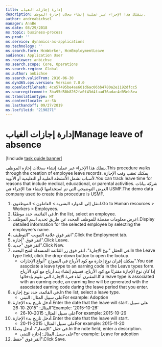 ```yaml
---
title: إدارة إجازات الغياب
description: ينقلك هذا الإجراء عبر عملية إنشاء سجلات إجازة الموظف.
author: andreabichsel
manager: AnnBe
ms.date: 08/29/2018
ms.topic: business-process
ms.prod: ''
ms.service: dynamics-ax-applications
ms.technology: ''
ms.search.form: HcmWorker, HcmEmploymentLeave
audience: Application User
ms.reviewer: anbichse
ms.search.scope: Core, Operations
ms.search.region: Global
ms.author: anbichse
ms.search.validFrom: 2016-06-30
ms.dyn365.ops.version: Version 7.0.0
ms.openlocfilehash: 4ce57495be4ae601d6ac06bb4780a2e1192dfcc5
ms.sourcegitcommit: 3ba95d50b8262fa0f43d4faad76adac4d05eb3ea
ms.translationtype: HT
ms.contentlocale: ar-SA
ms.lasthandoff: 09/27/2019
ms.locfileid: "2190271"
---
```

# <a name="manage-leave-of-absence"></a><span data-ttu-id="850c9-103">إدارة إجازات الغياب</span><span class="sxs-lookup"><span data-stu-id="850c9-103">Manage leave of absence</span></span>

[!include [task guide banner](../../includes/task-guide-banner.md)]

<span data-ttu-id="850c9-104">ينقلك هذا الإجراء عبر عملية إنشاء سجلات إجازة الموظف.</span><span class="sxs-lookup"><span data-stu-id="850c9-104">This procedure walks through the creation of employee leave records.</span></span> <span data-ttu-id="850c9-105">يمكنك تعقب وقت الإجازة لأسباب تشمل الأنشطة الطبية أو التعليمية أو الأبوية.</span><span class="sxs-lookup"><span data-stu-id="850c9-105">You can track leave time for reasons that include medical, educational, or parental activities.</span></span> <span data-ttu-id="850c9-106">شركة بيانات العرض التوضيحي التي تم استخدامها لإنشاء هذا الإجراء هي USMF.</span><span class="sxs-lookup"><span data-stu-id="850c9-106">The demo data company used to create this procedure is USMF.</span></span>

1. <span data-ttu-id="850c9-107">انتقل إلى الموارد البشرية > العاملون > الموظفون.</span><span class="sxs-lookup"><span data-stu-id="850c9-107">Go to Human resources > Workers > Employees.</span></span>
2. <span data-ttu-id="850c9-108">في القائمة، حدد موظفًا.</span><span class="sxs-lookup"><span data-stu-id="850c9-108">In the list, select an employee.</span></span>
3. <span data-ttu-id="850c9-109">اعرض معلومات مفصلة للموظف المحدد عن طريق تحديد اسم الموظف.</span><span class="sxs-lookup"><span data-stu-id="850c9-109">Display detailed information for the selected employee by selecting the employee's name.</span></span>
4. <span data-ttu-id="850c9-110">انقر فوق علامة التبويب "التوظيف‬‬".</span><span class="sxs-lookup"><span data-stu-id="850c9-110">Click the Employment tab.</span></span>
5. <span data-ttu-id="850c9-111">انقر فوق "إجازة".</span><span class="sxs-lookup"><span data-stu-id="850c9-111">Click Leave.</span></span>
6. <span data-ttu-id="850c9-112">انقر فوق "جديد".</span><span class="sxs-lookup"><span data-stu-id="850c9-112">Click New.</span></span>
7. <span data-ttu-id="850c9-113">في الحقل "نوع الإجازة"، انقر فوق زر القائمة المنسدلة لفتح البحث.</span><span class="sxs-lookup"><span data-stu-id="850c9-113">In the Leave type field, click the drop-down button to open the lookup.</span></span>
    * <span data-ttu-id="850c9-114">يمكنك إقران نوع إجازة مع كود الأرباح في النموذج "أنواع الإجازات".</span><span class="sxs-lookup"><span data-stu-id="850c9-114">You can associate a leave type to an earning code in the Leave types form.</span></span> <span data-ttu-id="850c9-115">إذا كان نوع الإجازة مقترنًا مع كود الأرباح، فسيتم إنشاء بند أرباح مع كود الأرباح المقترن أثناء فترة الإجازة التي تقوم بإدخالها.</span><span class="sxs-lookup"><span data-stu-id="850c9-115">If a leave type is associated with an earning code, an earning line will be generated with the associated earning code during the leave period that you enter.</span></span>  
8. <span data-ttu-id="850c9-116">في القائمة، حدد نوع إجازة.</span><span class="sxs-lookup"><span data-stu-id="850c9-116">In the list, select a leave type.</span></span> 
    * <span data-ttu-id="850c9-117">على سبيل المثال: التبني</span><span class="sxs-lookup"><span data-stu-id="850c9-117">For example: Adoption</span></span>  
9. <span data-ttu-id="850c9-118">أدخل تاريخ بدء الإجازة.</span><span class="sxs-lookup"><span data-stu-id="850c9-118">Enter the date that the leave will start.</span></span> <span data-ttu-id="850c9-119">على سبيل المثال: "2015-10-26"</span><span class="sxs-lookup"><span data-stu-id="850c9-119">Example: '2015-10-26'</span></span>
    * <span data-ttu-id="850c9-120">على سبيل المثال: 2015-10-26</span><span class="sxs-lookup"><span data-stu-id="850c9-120">For example:  2015-10-26</span></span>  
10. <span data-ttu-id="850c9-121">أدخل تاريخ بدء الإجازة.</span><span class="sxs-lookup"><span data-stu-id="850c9-121">Enter the date that the leave will start.</span></span> 
    * <span data-ttu-id="850c9-122">على سبيل المثال: 2015-11-20</span><span class="sxs-lookup"><span data-stu-id="850c9-122">For example:  2015-11-20</span></span>  
11. <span data-ttu-id="850c9-123">في حقل "الإشعار"، أدخل وصفًا.</span><span class="sxs-lookup"><span data-stu-id="850c9-123">In the note field, enter a description.</span></span>
    * <span data-ttu-id="850c9-124">على سبيل المثال: إجازة للتبني</span><span class="sxs-lookup"><span data-stu-id="850c9-124">For example: Leave for adoption</span></span>  
12. <span data-ttu-id="850c9-125">انقر فوق "حفظ".</span><span class="sxs-lookup"><span data-stu-id="850c9-125">Click Save.</span></span>

